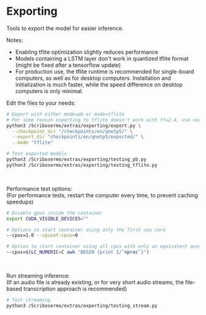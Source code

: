 # Exporting

Tools to export the model for easier inference.

Notes:

- Enabling tflite optimization slightly reduces performance
- Models containing a LSTM layer don't work in quantized tflite format (might be fixed after a tensorflow update)
- For production use, the tflite runtime is recommended for single-board computers, as well as for desktop computers.
  Installation and initialization is much faster, while the speed difference on desktop computers is only minimal.

Edit the files to your needs:

```bash
# Export with either mode=pb or mode=tflite
# For some reason exporting to tflite doesn't work with tf=2.4, use version 2.3 instead and also downgrade the tf-io package
python3 /Scribosermo/extras/exporting/export.py \
  --checkpoint_dir "/checkpoints/en/qnetp5/" \
  --export_dir "checkpoints/en/qnetp5/exported/" \
  --mode "tflite"

# Test exported models
python3 /Scribosermo/extras/exporting/testing_pb.py
python3 /Scribosermo/extras/exporting/testing_tflite.py
```

<br>

Performance test options: \
(For performance tests, restart the computer every time, to prevent caching speedups)

```bash
# Disable gpus inside the container
export CUDA_VISIBLE_DEVICES=""

# Options to start container using only the first cpu core
--cpus=1.0 --cpuset-cpus=0

# Option to start container using all cpus with only an equivalent quota of one cpu core
--cpus=$(LC_NUMERIC=C awk "BEGIN {print 1/`nproc`}")
```

<br>

Run streaming inference: \
(If an audio file is already existing, or for very short audio streams, the file-based transcription approach is recommended)

```bash
# Test streaming
python3 /Scribosermo/extras/exporting/testing_stream.py
```
